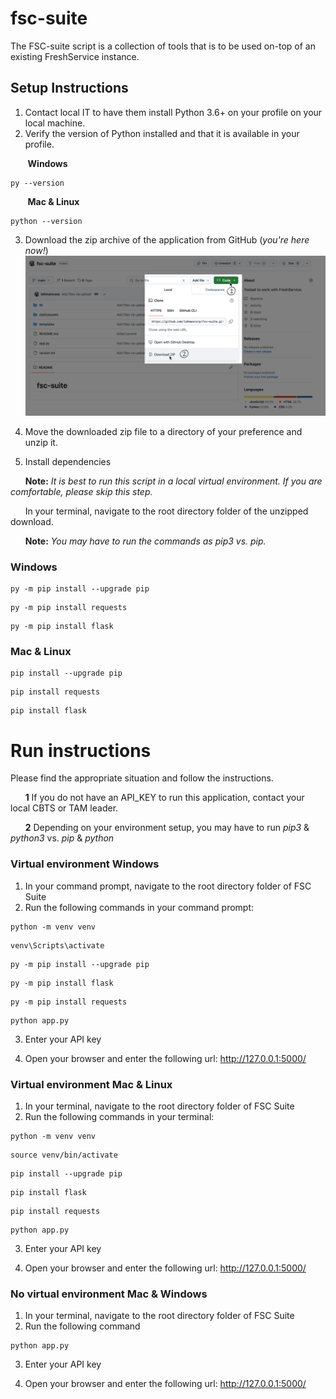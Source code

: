 # fsc-suite
The FSC-suite script is a collection of tools that is to be used on-top of an existing FreshService instance.

## Setup Instructions
1. Contact local IT to have them install Python 3.6+ on your profile on your local machine.
2. Verify the version of Python installed and that it is available in your profile.

&nbsp;&nbsp;&nbsp;&nbsp;&nbsp;&nbsp; **Windows**
```
py --version
```

&nbsp;&nbsp;&nbsp;&nbsp;&nbsp;&nbsp; **Mac & Linux**
```
python --version
```
   
3. Download the zip archive of the application from GitHub (_you're here now!_)
![Screenshot of a comment on a GitHub issue showing an image, added in the Markdown, of an Octocat smiling and raising a tentacle.](static/assets/images/download_instructions.jpg)

4. Move the downloaded zip file to a directory of your preference and unzip it.
   
5. Install dependencies
   
&nbsp;&nbsp;&nbsp;&nbsp;&nbsp;&nbsp;**Note:** _It is best to run this script in a local virtual environment.  If you are comfortable, please skip this step._

&nbsp;&nbsp;&nbsp;&nbsp;&nbsp;&nbsp;In your terminal, navigate to the root directory folder of the unzipped download.

&nbsp;&nbsp;&nbsp;&nbsp;&nbsp;&nbsp;**Note:** _You may have to run the commands as pip3 vs. pip._

### Windows
```
py -m pip install --upgrade pip
```
```
py -m pip install requests
```
```
py -m pip install flask
```

### Mac & Linux
```
pip install --upgrade pip
```
```
pip install requests
```
```
pip install flask
```

# Run instructions 
Please find the appropriate situation and follow the instructions.

&nbsp;&nbsp;&nbsp;&nbsp;&nbsp;&nbsp;**1** If you do not have an API_KEY to run this application, contact your local CBTS or TAM leader.

&nbsp;&nbsp;&nbsp;&nbsp;&nbsp;&nbsp;**2** Depending on your environment setup, you may have to run _pip3_ & _python3_ vs. _pip_ & _python_



### Virtual environment Windows
1. In your command prompt, navigate to the root directory folder of FSC Suite
2. Run the following commands in your command prompt:

```
python -m venv venv
```
```
venv\Scripts\activate
```
```
py -m pip install --upgrade pip
```
```
py -m pip install flask
```
```
py -m pip install requests
```
```
python app.py
```

3. Enter your API key

4. Open your browser and enter the following url: http://127.0.0.1:5000/



### Virtual environment Mac & Linux
1. In your terminal, navigate to the root directory folder of FSC Suite
2. Run the following commands in your terminal:
```
python -m venv venv
```
```
source venv/bin/activate
```
```
pip install --upgrade pip
```
```
pip install flask
```
```
pip install requests
```
```
python app.py
```
3. Enter your API key

4. Open your browser and enter the following url: http://127.0.0.1:5000/



### No virtual environment Mac & Windows
1. In your terminal, navigate to the root directory folder of FSC Suite
2. Run the following command
```
python app.py
```
3. Enter your API key
   
4. Open your browser and enter the following url: http://127.0.0.1:5000/
